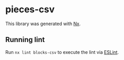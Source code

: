 # pieces-csv

This library was generated with [Nx](https://nx.dev).

## Running lint

Run `nx lint blocks-csv` to execute the lint via [ESLint](https://eslint.org/).
